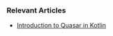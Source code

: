 ### Relevant Articles

- [Introduction to Quasar in Kotlin](https://www.baeldung.com/kotlin-quasar)
